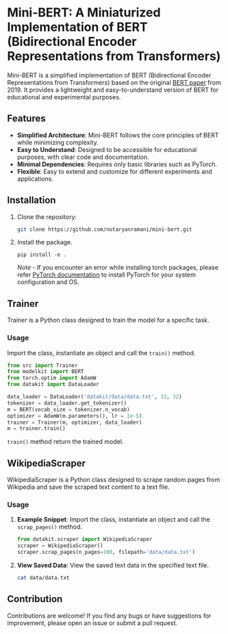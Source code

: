# Mini-BERT: A Miniaturized Implementation of BERT (Bidirectional Encoder Representations from Transformers)

Mini-BERT is a simplified implementation of BERT (Bidirectional Encoder Representations from Transformers) based on the original [BERT paper](https://arxiv.org/pdf/1810.04805.pdf) from 2019. It provides a lightweight and easy-to-understand version of BERT for educational and experimental purposes.

## Features

- **Simplified Architecture**: Mini-BERT follows the core principles of BERT while minimizing complexity.
- **Easy to Understand**: Designed to be accessible for educational purposes, with clear code and documentation.
- **Minimal Dependencies**: Requires only basic libraries such as PyTorch.
- **Flexible**: Easy to extend and customize for different experiments and applications.

## Installation

1. Clone the repository:
   ```bash
   git clone https://github.com/notaryanramani/mini-bert.git
   ```

2. Install the package.
    ```
    pip install -e .
    ```

    *Note* - If you encounter an error while installing torch packages, please refer [PyTorch documentation](https://pytorch.org/get-started/locally/) to install PyTorch for your system configuration and OS.

## Trainer 

Trainer is a Python class designed to train the model for a specific task.

### Usage
Import the class, instantiate an object and call the `train()` method.

```python
from src import Trainer
from modelkit import BERT
from torch.optim import AdamW
from datakit import DataLoader

data_loader = DataLoader('datakit/data/data.txt', 32, 32)
tokenizer = data_loader.get_tokenizer()
m = BERT(vocab_size = tokenizer.n_vocab)
optimizer = AdamW(m.parameters(), lr = 1e-5)
trainer = Trainer(m, optimizer, data_loader)
m = trainer.train()
```

`train()` method return the trained model.

## WikipediaScraper 

WikipediaScraper is a Python class designed to scrape random pages from Wikipedia and save the scraped text content to a text file.

### Usage

1. **Example Snippet**: Import the class, instantiate an object and call the `scrap_pages()` method.
    ```python
    from datakit.scraper import WikipediaScraper
    scraper = WikipediaScraper()
    scraper.scrap_pages(n_pages=100, filepath='data/data.txt')
    ```

2. **View Saved Data**: View the saved text data in the specified text file.
    ```bash
    cat data/data.txt
    ```

## Contribution

Contributions are welcome! If you find any bugs or have suggestions for improvement, please open an issue or submit a pull request.



